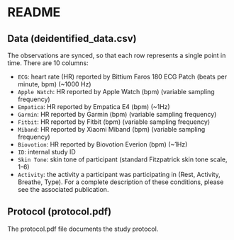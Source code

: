 # README

## Data (deidentified_data.csv)

The observations are synced, so that each row represents a single point in time. There are 10 columns:

- `ECG`: heart rate (HR) reported by Bittium Faros 180 ECG Patch (beats per minute, bpm) (~1000 Hz)
- `Apple Watch`: HR reported by Apple Watch (bpm) (variable sampling frequency)
- `Empatica`: HR reported by Empatica E4 (bpm) (~1Hz)
- `Garmin`: HR reported by Garmin (bpm) (variable sampling frequency)
- `Fitbit`: HR reported by Fitbit (bpm) (variable sampling frequency)
- `Miband`: HR reported by Xiaomi Miband (bpm) (variable sampling frequency)
- `Biovotion`: HR reported by Biovotion Everion (bpm) (~1Hz)
- `ID`: internal study ID
- `Skin Tone`: skin tone of participant (standard Fitzpatrick skin tone scale, 1-6)
- `Activity`: the activity a participant was participating in (Rest, Activity, Breathe, Type). For a complete description of these conditions, please see the associated publication.

## Protocol (protocol.pdf)

The protocol.pdf file documents the study protocol.
